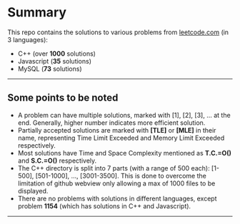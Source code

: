 # Summary
This repo contains the solutions to various problems from [leetcode.com](https://leetcode.com/problemset/ "leetcode") (in 3 languages):
* C++ (over **1000** solutions)
* Javascript (**35** solutions)
* MySQL (**73** solutions)

---

## Some points to be noted
* A problem can have multiple solutions, marked with [1], [2], [3], ... at the end. Generally, higher number indicates more efficient solution.
* Partially accepted solutions are marked with **[TLE]** or **[MLE]** in their name, representing Time Limit Exceeded and Memory Limit Exceeded respectively.
* Most solutions have Time and Space Complexity mentioned as **T.C.=O()** and **S.C.=O()** respectively.
* The C++ directory is split into 7 parts (with a range of 500 each): [1-500], [501-1000], ..., [3001-3500]. This is done to overcome the limitation of github webview only allowing a max of 1000 files to be displayed.
* There are no problems with solutions in different languages, except problem **1154** (which has solutions in C++ and Javascript).

---
